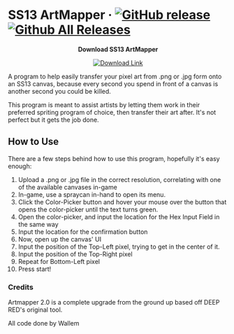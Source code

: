 # SS13 ArtMapper &middot; [![GitHub release](https://img.shields.io/github/release/Wallemations/ss13_artmapper.svg?label=ArtMapper)](https://github.com/Wallemations/ss13_artmapper/releases/latest) [![Github All Releases](https://img.shields.io/github/downloads/Wallemations/ss13_artmapper/total.svg?logo=github)](https://github.com/Wallemations/ss13_artmapper/releases)

<p align="center"><b>Download SS13 ArtMapper</b></p>
<p align="center">
  <a href="https://github.com/Wallemations/ss13_artmapper/releases/download/v2.0/ArtMapper2.exe">
    <img src="https://img.shields.io/badge/Download-ArtMapper2.exe-blue?style=for-the-badge&logo=github" alt="Download Link"/>
  </a>
</p>


A program to help easily transfer your pixel art from .png or .jpg form onto an SS13 canvas, 
because every second you spend in front of a canvas is another second you could be killed.

This program is meant to assist artists by letting them work in their preferred spriting program of choice,
then transfer their art after. It's not perfect but it gets the job done.


## How to Use
There are a few steps behind how to use this program, hopefully it's easy enough:

1) Upload a .png or .jpg file in the correct resolution, correlating with one of the available canvases in-game
2) In-game, use a spraycan in-hand to open its menu. 
3) Click the Color-Picker button and hover your mouse over the button that opens the color-picker until the text turns green.
4) Open the color-picker, and input the location for the Hex Input Field in the same way
5) Input the location for the confirmation button
6) Now, open up the canvas' UI
7) Input the position of the Top-Left pixel, trying to get in the center of it.
8) Input the position of the Top-Right pixel
9) Repeat for Bottom-Left pixel
10) Press start!


### Credits

Artmapper 2.0 is a complete upgrade from the ground up based off DEEP RED's original tool.

All code done by Wallem